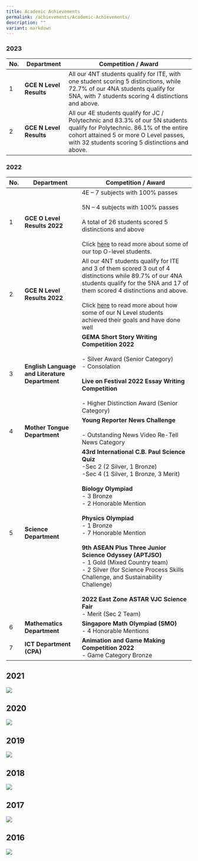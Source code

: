 ```yaml
---
title: Academic Achievements
permalink: /achievements/Academic-Achievements/
description: ""
variant: markdown
---
```

### 2023

| No. | Department | Competition / Award |
| -------- | -------- | -------- |
| 1 | **GCE N Level Results** | All our 4NT students qualify for ITE, with one student scoring 5 distinctions, while 72.7% of our 4NA students qualify for 5NA, with 7 students scoring 4 distinctions and above. |
| 2 | **GCE N Level Results** | All our 4E students qualify for JC / Polytechnic and 83.3% of our 5N students qualify for Polytechnic. 86.1% of the entire cohort attained 5 or more O Level passes, with 32 students scoring 5 distinctions and above. |

### 2022

| No. | Department | Competition / Award |
| -------- | -------- | -------- |
| 1 |**GCE O Level Results 2022** |  4E – 7 subjects with 100% passes <br><br> 5N – 4 subjects with 100% passes<br><br> A total of 26 students scored 5 distinctions and above <br><br> Click [here](/files/Achievements/2022%20prss%20o%20level%20stories%20edited.pdf) to read more about some of our top O-level students. |
| 2 | **GCE N Level Results 2022** | All our 4NT students qualify for ITE and 3 of them scored 3 out of 4 distinctions while 89.7% of our 4NA students qualify for the 5NA and 17 of them scored 4 distinctions and above. <br><br> Click [here](/files/Achievements/2022%20prss%20n%20level%20top%20students%20stories.pdf) to read more about how some of our N Level students achieved their goals and have done well |
| 3 | **English Language and Literature Department** | **GEMA Short Story Writing Competition 2022** <br><br> - Silver Award (Senior Category)<br>- Consolation <br><br>**Live on Festival 2022 Essay Writing Competition**<br><br>- Higher Distinction Award (Senior Category) |
| 4 | **Mother Tongue Department** | **Young Reporter News Challenge**<br><br> - Outstanding News Video Re-Tell News Category |
| 5 |**Science Department** | **43rd International C.B. Paul Science Quiz**<br>-Sec 2 (2 Silver, 1 Bronze)<br> -Sec 4 (1 Silver, 1 Bronze, 3 Merit)<br><br>**Biology Olympiad**<br>- 3 Bronze<br>- 2 Honorable Mention<br><br>**Physics Olympiad**<br>- 1 Bronze<br>- 7 Honorable Mention <br><br>**9th ASEAN Plus Three Junior Science Odyssey (APTJSO)**<br>- 1 Gold (Mixed Country team)<br>- 2 Silver (for Science Process Skills Challenge, and Sustainability Challenge)<br><br>**2022 East Zone ASTAR VJC Science Fair** <br>- Merit (Sec 2 Team) |
| 6 | **Mathematics Department** | **Singapore Math Olympiad (SMO)**<br>- 4 Honorable Mentions |
| 7 | **ICT Department (CPA)** | **Animation and Game Making Competition 2022** <br>- Game Category Bronze |

2021
----
![](/images/acad2021.png)

2020
----
![](/images/acad2020.png)

2019
----
![](/images/acad2019.png)

2018
----
![](/images/acad2018.png)

2017
----
![](/images/acad2017.png)

2016
----
![](/images/acad2016.png)